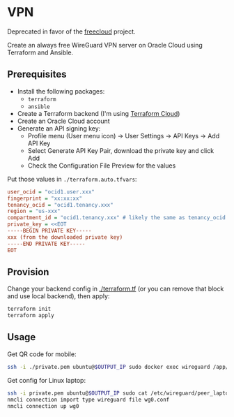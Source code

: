 # VPN

Deprecated in favor of the [freecloud](https://github.com/khuedoan/freecloud) project.

Create an always free WireGuard VPN server on Oracle Cloud using Terraform and Ansible.

## Prerequisites

- Install the following packages:
  - `terraform`
  - `ansible`
- Create a Terraform backend (I'm using [Terraform Cloud](https://app.terraform.io))
- Create an Oracle Cloud account
- Generate an API signing key:
  - Profile menu (User menu icon) -> User Settings -> API Keys -> Add API Key
  - Select Generate API Key Pair, download the private key and click Add
  - Check the Configuration File Preview for the values

Put those values in `./terraform.auto.tfvars`:

```ini
user_ocid = "ocid1.user.xxx"
fingerprint = "xx:xx:xx"
tenancy_ocid = "ocid1.tenancy.xxx"
region = "us-xxx"
compartment_id = "ocid1.tenancy.xxx" # likely the same as tenancy_ocid
private_key = <<EOT
-----BEGIN PRIVATE KEY-----
xxx (from the downloaded private key)
-----END PRIVATE KEY-----
EOT
```

## Provision

Change your backend config in [./terraform.tf](./terraform.tf#L2) (or you can remove that block and use local backend), then apply:

```sh
terraform init
terraform apply
```

## Usage

Get QR code for mobile:

```sh
ssh -i ./private.pem ubuntu@$OUTPUT_IP sudo docker exec wireguard /app/show-peer phone
```

Get config for Linux laptop:

```sh
ssh -i private.pem ubuntu@$OUTPUT_IP sudo cat /etc/wireguard/peer_laptop/peer_laptop.conf > wg0.conf
nmcli connection import type wireguard file wg0.conf
nmcli connection up wg0
```
